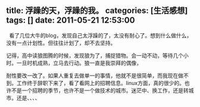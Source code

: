 title: 浮躁的天，浮躁的我。
categories: [生活感想]
tags: []
date: 2011-05-21 12:53:00
---
<p>&nbsp; 看了几位大牛的blog，发现自己太浮躁的了，太没有耐心了。想到什么做什么，没有一点计划性。但往往计划了，却不去坚持。</p><p>记得，高中读狼图腾的时候，发现狼为了，捕捉猎物。会一动不动，等待几个小时。一旦时机成熟，立马去行动。狼一直是我崇拜的偶像，</p><p>耐性要改一改了。如果人重复去做单一的事情，他就不是很简单，而我现在做不到。工作终于辞职下来了，看了看网上的招聘信息。linux方面，真的很少的。也许不是一个招聘的季节，也许不是一个做技术的城市。迷茫中、换工作，还是转城市。还是、、、、</p><p>&nbsp;</p><p></p>